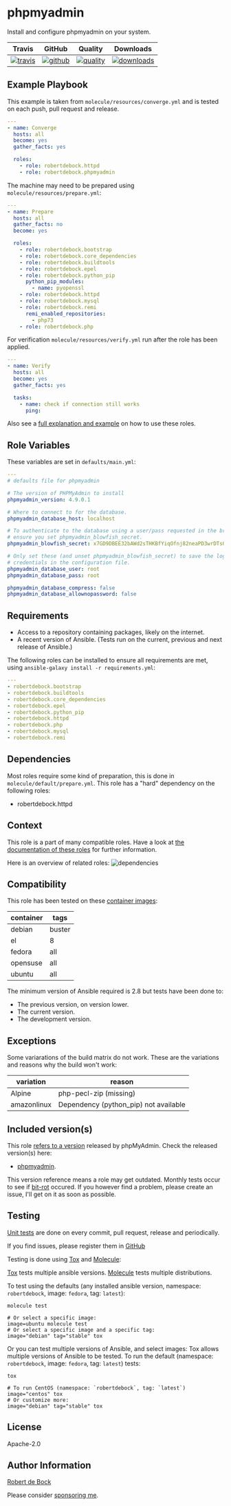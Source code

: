 # phpmyadmin

Install and configure phpmyadmin on your system.

|Travis|GitHub|Quality|Downloads|
|------|------|-------|---------|
|[![travis](https://travis-ci.com/robertdebock/ansible-role-phpmyadmin.svg?branch=master)](https://travis-ci.com/robertdebock/ansible-role-phpmyadmin)|[![github](https://github.com/robertdebock/ansible-role-phpmyadmin/workflows/Ansible%20Molecule/badge.svg)](https://github.com/robertdebock/ansible-role-phpmyadmin/actions)|[![quality](https://img.shields.io/ansible/quality/23499)](https://galaxy.ansible.com/robertdebock/phpmyadmin)|[![downloads](https://img.shields.io/ansible/role/d/23499)](https://galaxy.ansible.com/robertdebock/phpmyadmin)|

## Example Playbook

This example is taken from `molecule/resources/converge.yml` and is tested on each push, pull request and release.
```yaml
---
- name: Converge
  hosts: all
  become: yes
  gather_facts: yes

  roles:
    - role: robertdebock.httpd
    - role: robertdebock.phpmyadmin
```

The machine may need to be prepared using `molecule/resources/prepare.yml`:
```yaml
---
- name: Prepare
  hosts: all
  gather_facts: no
  become: yes

  roles:
    - role: robertdebock.bootstrap
    - role: robertdebock.core_dependencies
    - role: robertdebock.buildtools
    - role: robertdebock.epel
    - role: robertdebock.python_pip
      python_pip_modules:
        - name: pyopenssl
    - role: robertdebock.httpd
    - role: robertdebock.mysql
    - role: robertdebock.remi
      remi_enabled_repositories:
        - php73
    - role: robertdebock.php
```

For verification `molecule/resources/verify.yml` run after the role has been applied.
```yaml
---
- name: Verify
  hosts: all
  become: yes
  gather_facts: yes

  tasks:
    - name: check if connection still works
      ping:
```

Also see a [full explanation and example](https://robertdebock.nl/how-to-use-these-roles.html) on how to use these roles.

## Role Variables

These variables are set in `defaults/main.yml`:
```yaml
---
# defaults file for phpmyadmin

# The version of PHPMyAdmin to install
phpmyadmin_version: 4.9.0.1

# Where to connect to for the database.
phpmyadmin_database_host: localhost

# To authenticate to the database using a user/pass requested in the browser,
# ensure you set phpmyadmin_blowfish_secret.
phpmyadmin_blowfish_secret: x7GD9DBEE32bAWd2sTHKBfYiqOfnj82neaPD3wrDTs0K

# Only set these (and unset phpmyadmin_blowfish_secret) to save the login
# credentials in the configuration file.
phpmyadmin_database_user: root
phpmyadmin_database_pass: root

phpmyadmin_database_compress: false
phpmyadmin_database_allownopassword: false
```

## Requirements

- Access to a repository containing packages, likely on the internet.
- A recent version of Ansible. (Tests run on the current, previous and next release of Ansible.)

The following roles can be installed to ensure all requirements are met, using `ansible-galaxy install -r requirements.yml`:

```yaml
---
- robertdebock.bootstrap
- robertdebock.buildtools
- robertdebock.core_dependencies
- robertdebock.epel
- robertdebock.python_pip
- robertdebock.httpd
- robertdebock.php
- robertdebock.mysql
- robertdebock.remi

```

## Dependencies

Most roles require some kind of preparation, this is done in `molecule/default/prepare.yml`. This role has a "hard" dependency on the following roles:

- robertdebock.httpd
## Context

This role is a part of many compatible roles. Have a look at [the documentation of these roles](https://robertdebock.nl/) for further information.

Here is an overview of related roles:
![dependencies](https://raw.githubusercontent.com/robertdebock/drawings/artifacts/phpmyadmin.png "Dependency")

## Compatibility

This role has been tested on these [container images](https://hub.docker.com/):

|container|tags|
|---------|----|
|debian|buster|
|el|8|
|fedora|all|
|opensuse|all|
|ubuntu|all|

The minimum version of Ansible required is 2.8 but tests have been done to:

- The previous version, on version lower.
- The current version.
- The development version.

## Exceptions

Some variarations of the build matrix do not work. These are the variations and reasons why the build won't work:

| variation                 | reason                 |
|---------------------------|------------------------|
| Alpine | php-pecl-zip (missing) |
| amazonlinux | Dependency (python_pip) not available |

## Included version(s)

This role [refers to a version](https://github.com/robertdebock/ansible-role-phpmyadmin/blob/master/defaults/main.yml) released by phpMyAdmin. Check the released version(s) here:
- [phpmyadmin](https://www.phpmyadmin.net/downloads/).

This version reference means a role may get outdated. Monthly tests occur to see if [bit-rot](https://en.wikipedia.org/wiki/Software_rot) occured. If you however find a problem, please create an issue, I'll get on it as soon as possible.
## Testing

[Unit tests](https://travis-ci.com/robertdebock/ansible-role-phpmyadmin) are done on every commit, pull request, release and periodically.

If you find issues, please register them in [GitHub](https://github.com/robertdebock/ansible-role-phpmyadmin/issues)

Testing is done using [Tox](https://tox.readthedocs.io/en/latest/) and [Molecule](https://github.com/ansible/molecule):

[Tox](https://tox.readthedocs.io/en/latest/) tests multiple ansible versions.
[Molecule](https://github.com/ansible/molecule) tests multiple distributions.

To test using the defaults (any installed ansible version, namespace: `robertdebock`, image: `fedora`, tag: `latest`):

```
molecule test

# Or select a specific image:
image=ubuntu molecule test
# Or select a specific image and a specific tag:
image="debian" tag="stable" tox
```

Or you can test multiple versions of Ansible, and select images:
Tox allows multiple versions of Ansible to be tested. To run the default (namespace: `robertdebock`, image: `fedora`, tag: `latest`) tests:

```
tox

# To run CentOS (namespace: `robertdebock`, tag: `latest`)
image="centos" tox
# Or customize more:
image="debian" tag="stable" tox
```

## License

Apache-2.0


## Author Information

[Robert de Bock](https://robertdebock.nl/)

Please consider [sponsoring me](https://github.com/sponsors/robertdebock).
